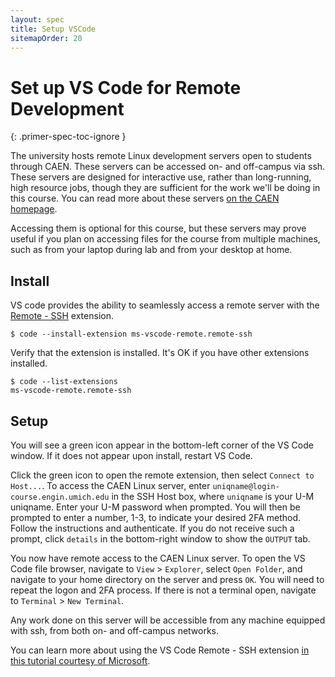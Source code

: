 ```yaml
---
layout: spec
title: Setup VSCode
sitemapOrder: 20
---
```


Set up VS Code for Remote Development
==========================
{: .primer-spec-toc-ignore }

The university hosts remote Linux development servers open to students through CAEN. These servers can be accessed on- and off-campus via ssh. These servers are designed for interactive use, rather than long-running, high resource jobs, though they are sufficient for the work we'll be doing in this course. You can read more about these servers [on the CAEN homepage](https://caen.engin.umich.edu/connect/linux-login-service/).

Accessing them is optional for this course, but these servers may prove useful if you plan on accessing files for the course from multiple machines, such as from your laptop during lab and from your desktop at home.

## Install
VS code provides the ability to seamlessly access a remote server with the [Remote - SSH](https://marketplace.visualstudio.com/items?itemName=ms-vscode-remote.remote-ssh) extension.

```console
$ code --install-extension ms-vscode-remote.remote-ssh 	
```

Verify that the extension is installed. It's OK if you have other extensions installed.
```console
$ code --list-extensions
ms-vscode-remote.remote-ssh
```

## Setup
You will see a green icon appear in the bottom-left corner of the VS Code window. If it does not appear upon install, restart VS Code.

Click the green icon to open the remote extension, then select `Connect to Host...`. To access the CAEN Linux server, enter `uniqname@login-course.engin.umich.edu` in the SSH Host box, where `uniqname` is your U-M uniqname. Enter your U-M password when prompted. You will then be prompted to enter a number, 1-3, to indicate your desired 2FA method. Follow the instructions and authenticate. If you do not receive such a prompt, click `details` in the bottom-right window to show the `OUTPUT` tab.

You now have remote access to the CAEN Linux server. To open the VS Code file browser, navigate to `View` > `Explorer`, select `Open Folder`, and navigate to your home directory on the server and press `OK`. You will need to repeat the logon and 2FA process. If there is not a terminal open, navigate to `Terminal` > `New Terminal`.

Any work done on this server will be accessible from any machine equipped with ssh, from both on- and off-campus networks.

You can learn more about using the VS Code Remote - SSH extension [in this tutorial courtesy of Microsoft](https://code.visualstudio.com/docs/remote/ssh#_getting-started).
